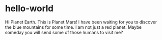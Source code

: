 # hello-world

Hi Planet Earth.  This is Planet Mars!  I have been waiting for you to discover the blue mountains for some time.  I am not just a red planet.  Maybe someday you will send some of those humans to visit me?
